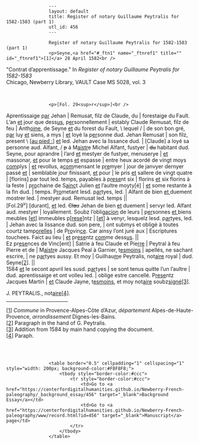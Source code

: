 
                    ---
                    layout: default
                    title: Register of notary Guillaume Peytralis for 1582-1583 (part 1)
                    utl_id: 456
                    ---
                
                    Register of notary Guillaume Peytralis for 1582-1583 (part 1)  
                    <p>Seyne,<a href="#_ftn1" name="_ftnref1" title="" id="_ftnref1">[1]</a> 28 April 1582<br />
"Contrat d’apprentissage." In <em>Register of notary Guillaume Peytralis for 1582-1583 </em><br />
Chicago, Newberry Library, VAULT Case MS 5028, vol. 3</p>
<p> </p>
  
                    <p>[Fol. 29<sup>r</sup>]<br />
Aprentissaige p<u>ar</u> Jehan | Remusat, filz de Claude, du | forestaige du Fault. L’an <u>et</u> jour que dess<u>us</u>, p<u>er</u>sonnellement | estably Claude Remusat, filz de feu | Anth<u>oine</u>, de Seyne <u>et</u> du forest du Fault, \ lequel / | de son bon gré, p<u>ar</u> luy <u>et</u> siens, a mys | <u>et</u> loyé la p<u>er</u>sonne dud. Jehan Remusat | son filz, present \ [<u>au pied :</u>] <u>et</u> led. Jehan avec la lissance dud. | [Claude] a loyé sa personne aud. Alfant, / <s>p</s> à M<u>aistr</u>e Michel Alfant, fustyer | <s>du</s> habitant dud. Seyne, pour aprandre | l’ard <u>et</u> mestyer de fustyer, menuserye | <u>et</u> massonar, <u>et</u> pour le temps <u>et</u> espasse | entre heux acordé de vingt moys <u>com</u>plys | <u>et</u> revollus, a<u>com</u>mensant le p<u>re</u>myer | jour de janvyer dernyer passé <u>et</u> | semblable jour finissant, <u>et</u> pour | le pris <u>et</u> sallere de vingt quatre | [florins] par tout led. temps, payables à p<u>rese</u>nt six | florins <u>et</u> six florins à la feste | p<u>ro</u>chaine de S<u>ainc</u>t Julien <u>et</u> l’aultre moyty[é] | <u>et</u> some restante à la fin dud. | temps. P<u>ro</u>metant lesd. p<u>ar</u>tyes, led. | Alfant de bien <u>et </u>duement mostrer led. | mestyer aud. Remusat led. temps ||<br />
[Fol.29<sup>v</sup>] [durant], <u>et</u> led. <s>Clau</s> Jehan de bien <u>et</u> duement | servyr led. Alfant aud. mestyer | loyallement. Soubz l’oblig<u>acion</u> de leurs | p<u>er</u>sonnes <u>et </u>biens meubles [<u>et</u>] immeubles p[<u>rese</u>]ntz | [<u>et</u>] à venyr, lesquelz lesd. p<u>ar</u>tyes, led. | Jehan avec la lissance dud. son pere, | ont submys et obligé à toutes courtz tamp<u>orelles</u> | de P<u>ro</u>vin<u>ce</u>. Car ainsy l’ont juré aux | Escriptures touchees. Faict au lieu | <u>et</u> pr<u>ese</u>ntz <u>com</u>me dess<u>us</u>. ||<br />
Ez pr<u>ese</u>nces de Vinc[ent] | Satrie à feu Claude et Pie<u>rre</u> | Peytral à feu Pierre et de | M<u>aistr</u>e Jacques Peal à Garnier, t<u>esmoins</u> | apellés, ne sachant escrire, | ne p<u>ar</u>tyes aussy. Et moy | Guilhau<u>m</u>e Peytralis, not<u>aire</u> royal | dud. Seyne<a href="#_ftn2" name="_ftnref2" title="" id="_ftnref2">[2]</a>. ||<br />
1584 <u>et</u> le secont apvril les susd. p<u>ar</u>tyes | se sont tenus quitte l’un l’aultre | dud. aprentissaige et ont volleu led. | oblige estre cancellé. P<u>rese</u>ntz Jacques Martin | <u>et</u> Claude Jayne, t<u>esmoins</u>, et moy not<u>aire</u> soubz<u>signé</u><a href="#_ftn3" name="_ftnref3" title="" id="_ftnref3">[3]</a>.</p>
<p>J. PEYTRALIS., not<u>aire</u><a href="#_ftn4" name="_ftnref4" title="" id="_ftnref4">[4]</a>.</p>
<div>
<hr align="left" size="1" width="33%" /><div id="ftn1"><a href="#_ftnref1" name="_ftn1" title="" id="_ftn1">[1]</a> <i>Commune </i>in Provence-Alpes-Côte d’Azur, <em>département </em>Alpes-de-Haute-Provence, <em>arrondissement </em>Dignes-les-Bains.</div>
<div id="ftn2"><a href="#_ftnref2" name="_ftn2" title="" id="_ftn2">[2]</a> Paragraph in the hand of G. Peytralis.</div>
<div id="ftn3"><a href="#_ftnref3" name="_ftn3" title="" id="_ftn3">[3]</a> Addition from 1584 by main hand copying the document.</div>
<div id="ftn4"><a href="#_ftnref4" name="_ftn4" title="" id="_ftn4">[4]</a> Paraph.
<p> </p>
</div>
</div>

                    
                     
                    <table border="0.5" cellpadding="1" cellspacing="1" style="width: 200px; background-color:#F8F8F8;">
                        <tbody style="border-color:#ccc">
                            <tr style="border-color:#ccc">
                                <td>Go to <a href="https://centerfordigitalhumanities.github.io/Newberry-French-paleography/_background_essay/456" target="_blank">Background Essay</a></td>
                                <td>Go to <a href="https://centerfordigitalhumanities.github.io/Newberry-French-paleography/www/record.html?id=456" target="_blank">Manuscript</a> page</td>
                            </tr>
                        </tbody>
                    </table>
                     
                
                